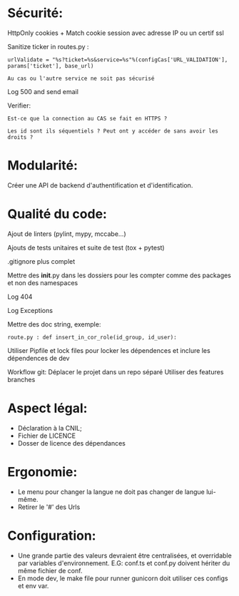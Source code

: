 # Sécurité:

HttpOnly cookies + Match cookie session avec adresse IP ou un certif ssl

Sanitize ticker in routes.py :

    urlValidate = "%s?ticket=%s&service=%s"%(configCas['URL_VALIDATION'], params['ticket'], base_url)

    Au cas ou l'autre service ne soit pas sécurisé

Log 500 and send email

Verifier:

    Est-ce que la connection au CAS se fait en HTTPS ?

    Les id sont ils séquentiels ? Peut ont y accéder de sans avoir les droits ?

# Modularité:

Créer une API de backend d'authentification et d'identification.

# Qualité du code:

Ajout de linters (pylint, mypy, mccabe...)

Ajouts de tests unitaires et suite de test (tox + pytest)

.gitignore plus complet

Mettre des __init__.py dans les dossiers pour les compter comme des packages et non des namespaces

Log 404

Log Exceptions

Mettre des doc string, exemple:

    route.py : def insert_in_cor_role(id_group, id_user):

Utiliser Pipfile et lock files pour locker les dépendences et inclure les dépendences de dev

Workflow git:
    Déplacer le projet dans un repo séparé
    Utiliser des features branches

# Aspect légal:

- Déclaration à la CNIL;
- Fichier de LICENCE
- Dosser de licence des dépendances

# Ergonomie:

- Le menu pour changer la langue ne doit pas changer de langue lui-même.
- Retirer le '#' des Urls

# Configuration:

- Une grande partie des valeurs devraient être centralisées, et overridable par variables d'environnement. E.G: conf.ts et conf.py doivent hériter du même fichier de conf.
- En mode dev, le make file pour runner gunicorn doit utiliser ces configs et env var.
